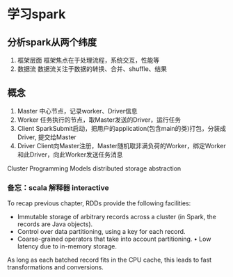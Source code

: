 #	学习spark

##		分析spark从两个纬度
        
1.	 框架层面		框架焦点在于处理流程，系统交互，性能等   
2.	 数据流		数据流关注于数据的转换、合并、shuffle、结果

##		概念
1.	Master	中心节点，记录worker、Driver信息 
2.	Worker	任务执行的节点，取Master发送的Driver，运行任务
3.	Client	SparkSubmit启动，把用户的application(包含main的类)打包，分装成Driver, 提交给Master
4.	Driver	Client向Master注册，Master随机取非满负荷的Worker，绑定Worker和此Driver，向此Worker发送任务消息


Cluster Programming Models
	distributed storage abstraction


###	备忘：scala 解释器 interactive


To recap previous chapter, RDDs provide the following facilities:

*	Immutable storage of arbitrary records across a cluster (in Spark, the records are Java objects).
*	Control over data partitioning, using a key for each record.
*	Coarse-grained operators that take into account partitioning. • Low latency due to in-memory storage.


As long as each batched record fits in the CPU cache, this leads to fast transformations and conversions.


